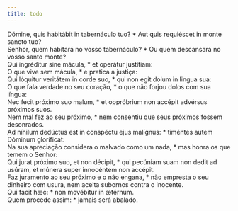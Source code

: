 ```yaml
---
title: todo
---
```

<div class="dropcap text-justify">Dómine, quis habitábit in tabernáculo tuo? * Aut quis requiéscet in monte sancto tuo?</div>
<div class="dropcap text-justify">Senhor, quem habitará no vosso tabernáculo? * Ou quem descansará no vosso santo monte?</div>
<div class="text-justify">Qui ingréditur sine mácula, * et operátur justítiam:</div>
<div class="text-justify">O que vive sem mácula, * e pratica a justiça:</div>
<div class="text-justify">Qui lóquitur veritátem in corde suo, * qui non egit dolum in lingua sua:</div>
<div class="text-justify">O que fala verdade no seu coração, * o que não forjou dolos com sua língua:</div>
<div class="text-justify">Nec fecit próximo suo malum, * et oppróbrium non accépit advérsus próximos suos.</div>
<div class="text-justify">Nem mal fez ao seu próximo, * nem consentiu que seus próximos fossem desonrados.</div>
<div class="text-justify">Ad níhilum dedúctus est in conspéctu ejus malígnus: * timéntes autem Dóminum gloríficat:</div>
<div class="text-justify">Na sua apreciação considera o malvado como um nada, * mas honra os que temem o Senhor:</div>
<div class="text-justify">Qui jurat próximo suo, et non décipit, * qui pecúniam suam non dedit ad usúram, et múnera super innocéntem non accépit.</div>
<div class="text-justify">Faz juramento ao seu próximo e o não engana, * não empresta o seu dinheiro com usura, nem aceita subornos contra o inocente.</div>
<div class="text-justify">Qui facit hæc: * non movébitur in ætérnum.</div>
<div class="text-justify">Quem procede assim: * jamais será abalado.</div>